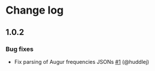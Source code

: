# Change log

## 1.0.2

### Bug fixes

 - Fix parsing of Augur frequencies JSONs [#1][] (@huddlej)

 [#1]: https://github.com/blab/popcast/pull/1
